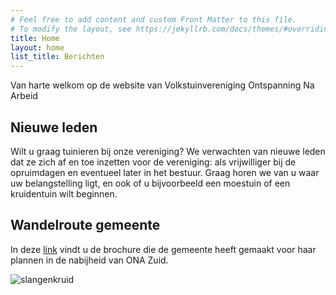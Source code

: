 ```yaml
---
# Feel free to add content and custom Front Matter to this file.
# To modify the layout, see https://jekyllrb.com/docs/themes/#overriding-theme-defaults
title: Home
layout: home
list_title: Berichten
---
```

Van harte welkom op de website van Volkstuinvereniging Ontspanning Na Arbeid

## Nieuwe leden
Wilt u graag tuinieren bij onze vereniging? We verwachten van nieuwe leden dat ze zich af en toe inzetten voor de vereniging: als vrijwilliger bij de opruimdagen en eventueel later in het bestuur. 
Graag horen we van u waar uw belangstelling ligt, en ook of u bijvoorbeeld een moestuin of een kruidentuin wilt beginnen. 

## Wandelroute gemeente
In deze [link](/assets/natuurspeelplaats.pdf) vindt u de brochure die de gemeente heeft gemaakt voor haar plannen in de nabijheid van ONA Zuid.


![slangenkruid]({{site.baseurl}}/assets/img/slangenkruid.jpg)
